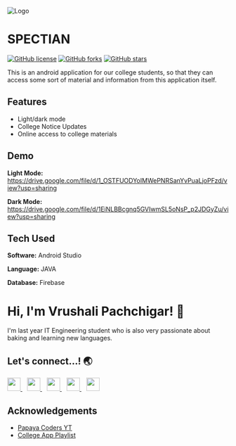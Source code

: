 ![Logo](https://image.flaticon.com/icons/png/64/3829/3829933.png)


    
# SPECTIAN
<a href="https://github.com/vishwasracharya/Spectian/blob/master/LICENSE"><img alt="GitHub license" src="https://img.shields.io/github/license/vishwasracharya/Spectian?color=informational"></a>
<a href="https://github.com/vishwasracharya/Spectian/network"><img alt="GitHub forks" src="https://img.shields.io/github/forks/vishwasracharya/Spectian?color=orange"></a>
<a href="https://github.com/vishwasracharya/Spectian/stargazers"><img alt="GitHub stars" src="https://img.shields.io/github/stars/vishwasracharya/Spectian?color=success"></a>

This is an android application for our college students, so that they can access some sort of material and information from this application itself.


## Features

- Light/dark mode
- College Notice Updates
- Online access to college materials

  
## Demo

**Light Mode:** https://drive.google.com/file/d/1_OSTFUODYoIMWePNRSanYvPuaLjoPFzd/view?usp=sharing

**Dark Mode:** https://drive.google.com/file/d/1EiNLBBcgnq5GVIwmSL5oNsP_p2JDGyZu/view?usp=sharing
  
## Tech Used

**Software:** Android Studio

**Language:** JAVA

**Database:** Firebase

  
# Hi, I'm Vrushali Pachchigar! 👋

  
I'm last year IT Engineering student who is also very passionate about baking and learning new languages.

## Let's connect...! :earth_asia:
  <a href="https://www.linkedin.com/in/vrushali-pachchigar/">
    <img width="30px" src="https://www.vectorlogo.zone/logos/linkedin/linkedin-icon.svg" />
  </a>&ensp;
  <a href="https://twitter.com/Vrushali_32">
    <img width="30px" src="https://www.vectorlogo.zone/logos/twitter/twitter-official.svg" />
  </a>&ensp;
  <a href="https://www.instagram.com/vrushxlii/">
    <img width="30px" src="https://www.vectorlogo.zone/logos/instagram/instagram-icon.svg" />
  </a>&ensp;
  <a href="https://snapchat.com/add/vrushzzz">
    <img width="30px" src="https://www.vectorlogo.zone/logos/snapchat/snapchat-icon.svg" />
  </a>&ensp;
  <a href="https://www.facebook.com/vrushali.pachchigar.9">
    <img width="30px" src="https://www.vectorlogo.zone/logos/facebook/facebook-icon.svg" />
  </a>

## Acknowledgements

 - [Papaya Coders YT](https://www.youtube.com/c/PapayaCoders)
 - [College App Playlist](https://www.youtube.com/watch?v=Ui__yxgrRwQ&list=PL6Rs84MkNq7kjE71tV3iDQdqO7fspmoNN)
  

